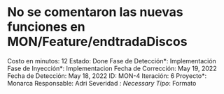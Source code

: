 # No se comentaron las nuevas funciones en MON/Feature/endtradaDiscos

Costo en minutos: 12
Estado: Done
Fase de Detección*: Implementación
Fase de Inyección*: Implementacion
Fecha de Corrección: May 19, 2022
Fecha de Detección: May 18, 2022
ID: MON-4
Iteración: 6
Proyecto*: Monarca
Responsable: Adri
Severidad *: Necessary
Tipo*: Formato